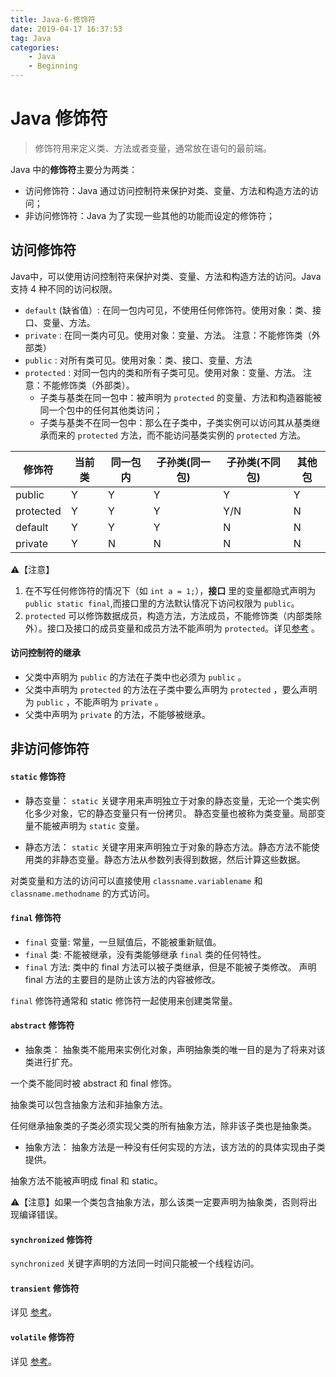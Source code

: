 ```yaml
---
title: Java-6-修饰符
date: 2019-04-17 16:37:53
tag: Java
categories:
	- Java
	- Beginning
---
```


# Java 修饰符

> 修饰符用来定义类、方法或者变量，通常放在语句的最前端。

Java 中的**修饰符**主要分为两类：

* 访问修饰符：Java 通过访问控制符来保护对类、变量、方法和构造方法的访问；
* 非访问修饰符：Java 为了实现一些其他的功能而设定的修饰符；

## 访问修饰符

Java中，可以使用访问控制符来保护对类、变量、方法和构造方法的访问。Java 支持 4 种不同的访问权限。

* `default` (缺省值）: 在同一包内可见，不使用任何修饰符。使用对象：类、接口、变量、方法。
* `private` : 在同一类内可见。使用对象：变量、方法。 注意：不能修饰类（外部类）
* `public` : 对所有类可见。使用对象：类、接口、变量、方法
* `protected` : 对同一包内的类和所有子类可见。使用对象：变量、方法。 注意：不能修饰类（外部类）。
    - 子类与基类在同一包中：被声明为 `protected` 的变量、方法和构造器能被同一个包中的任何其他类访问；
    - 子类与基类不在同一包中：那么在子类中，子类实例可以访问其从基类继承而来的 `protected` 方法，而不能访问基类实例的 `protected` 方法。

| 修饰符     | 当前类 | 同一包内 | 子孙类(同一包) | 子孙类(不同包) | 其他包 |
|-----------|-----|------|----------|----------|-----|
| public    | Y   | Y    | Y        | Y        | Y   |
| protected | Y   | Y    | Y        | Y/N      | N   |
| default   | Y   | Y    | Y        | N        | N   |
| private   | Y   | N    | N        | N        | N   |

⚠️【注意】
1. 在不写任何修饰符的情况下（如 `int a = 1;`），**接口** 里的变量都隐式声明为 `public static final`,而接口里的方法默认情况下访问权限为 `public`。
2. `protected` 可以修饰数据成员，构造方法，方法成员，不能修饰类（内部类除外）。接口及接口的成员变量和成员方法不能声明为 `protected`。详见[参考](http://www.runoob.com/w3cnote/java-protected-keyword-detailed-explanation.html) 。

#### 访问控制符的继承

* 父类中声明为 `public` 的方法在子类中也必须为 `public` 。
* 父类中声明为 `protected` 的方法在子类中要么声明为 `protected` ，要么声明为 `public` ，不能声明为 `private` 。
* 父类中声明为 `private` 的方法，不能够被继承。

## 非访问修饰符

#### `static` 修饰符

* 静态变量：
`static` 关键字用来声明独立于对象的静态变量，无论一个类实例化多少对象，它的静态变量只有一份拷贝。 静态变量也被称为类变量。局部变量不能被声明为 `static` 变量。

* 静态方法：
`static` 关键字用来声明独立于对象的静态方法。静态方法不能使用类的非静态变量。静态方法从参数列表得到数据，然后计算这些数据。

对类变量和方法的访问可以直接使用 `classname.variablename` 和 `classname.methodname` 的方式访问。

#### `final` 修饰符

* `final` 变量:
常量，一旦赋值后，不能被重新赋值。
* `final` 类:
不能被继承，没有类能够继承 `final` 类的任何特性。
* `final` 方法:
类中的 final 方法可以被子类继承，但是不能被子类修改。
声明 final 方法的主要目的是防止该方法的内容被修改。

`final` 修饰符通常和 static 修饰符一起使用来创建类常量。

#### `abstract` 修饰符

* 抽象类：
抽象类不能用来实例化对象，声明抽象类的唯一目的是为了将来对该类进行扩充。

一个类不能同时被 abstract 和 final 修饰。

抽象类可以包含抽象方法和非抽象方法。

任何继承抽象类的子类必须实现父类的所有抽象方法，除非该子类也是抽象类。

* 抽象方法：
抽象方法是一种没有任何实现的方法，该方法的的具体实现由子类提供。

抽象方法不能被声明成 final 和 static。

⚠️【注意】如果一个类包含抽象方法，那么该类一定要声明为抽象类，否则将出现编译错误。


#### `synchronized` 修饰符

`synchronized` 关键字声明的方法同一时间只能被一个线程访问。

#### `transient` 修饰符

详见 [参考](http://www.runoob.com/java/java-modifier-types.html)。

#### `volatile` 修饰符

详见 [参考](http://www.runoob.com/java/java-modifier-types.html)。